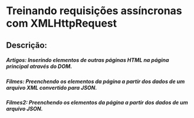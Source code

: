 # Treinando requisições assíncronas com XMLHttpRequest

## Descrição: 
##### Artigos: Inserindo elementos de outras páginas HTML na página principal através do DOM.
##### Filmes: Preenchendo os elementos da página a partir dos dados de um arquivo XML convertido para JSON.
##### Filmes2: Preenchendo os elementos da página a partir dos dados de um arquivo JSON.
